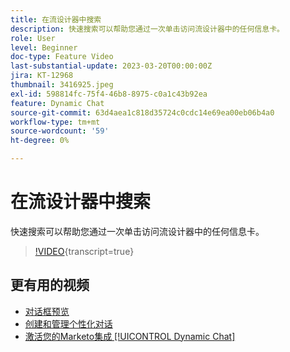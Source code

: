 ```yaml
---
title: 在流设计器中搜索
description: 快速搜索可以帮助您通过一次单击访问流设计器中的任何信息卡。
role: User
level: Beginner
doc-type: Feature Video
last-substantial-update: 2023-03-20T00:00:00Z
jira: KT-12968
thumbnail: 3416925.jpeg
exl-id: 598814fc-75f4-46b8-8975-c0a1c43b92ea
feature: Dynamic Chat
source-git-commit: 63d4aea1c818d35724c0cdc14e69ea00eb06b4a0
workflow-type: tm+mt
source-wordcount: '59'
ht-degree: 0%

---
```


# 在流设计器中搜索

快速搜索可以帮助您通过一次单击访问流设计器中的任何信息卡。

>[!VIDEO](https://video.tv.adobe.com/v/3416925/?quality=12&learn=on){transcript=true}

## 更有用的视频

* [对话框预览](dialogue-preview.md)
* [创建和管理个性化对话](dialogue-management.md)
* [激活您的Marketo集成 [!UICONTROL Dynamic Chat]](marketo-integration.md)
